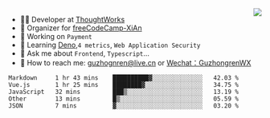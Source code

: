 <img align="right" src="https://github-readme-stats.vercel.app/api?username=guzhongren&show_icons=true&icon_color=805AD5&text_color=000&bg_color=ffffff&hide_title=true" />

- 👨‍💻  Developer at [ThoughtWorks](https://thoughtworks.com)
- 🏢 Organizer for [freeCodeCamp-XiAn](https://github.com/orgs/freeCodeCamp-XiAn)
- 🔭 Working on `Payment`
- 🌱 Learning [Deno](https://deno.land/),`4 metrics`,  `Web Application Security`
- 💬 Ask me about `Frontend`, `Typescript`...
- 🔎 How to reach me: [guzhognren@live.cn](guzhognren@live.cn) or [Wechat：GuzhongrenWX]()

<!--START_SECTION:waka-->
```text
Markdown     1 hr 43 mins    ██████████▓░░░░░░░░░░░░░░   42.03 % 
Vue.js       1 hr 25 mins    ████████▓░░░░░░░░░░░░░░░░   34.75 % 
JavaScript   32 mins         ███▒░░░░░░░░░░░░░░░░░░░░░   13.19 % 
Other        13 mins         █▒░░░░░░░░░░░░░░░░░░░░░░░   05.59 % 
JSON         7 mins          ▓░░░░░░░░░░░░░░░░░░░░░░░░   03.20 % 
```
<!--END_SECTION:waka-->

